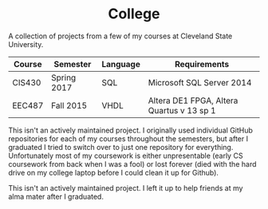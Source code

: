 <div align="center">

# College

</div>

A collection of projects from a few of my courses at Cleveland State University.

| Course | Semester    | Language | Requirements                              |
|--------|-------------|----------|-------------------------------------------|
| CIS430 | Spring 2017 | SQL      | Microsoft SQL Server 2014                 |
| EEC487 | Fall 2015   | VHDL     | Altera DE1 FPGA, Altera Quartus v 13 sp 1 |

This isn't an actively maintained project. I originally used individual GitHub repositories for each of my courses throughout the semesters, but after I graduated I tried to switch over to just one repository for everything. Unfortunately most of my coursework is either unpresentable (early CS coursework from back when I was a fool) or lost forever (died with the hard drive on my college laptop before I could clean it up for Github).

This isn't an actively maintained project. I left it up to help friends at my alma mater after I graduated. 
